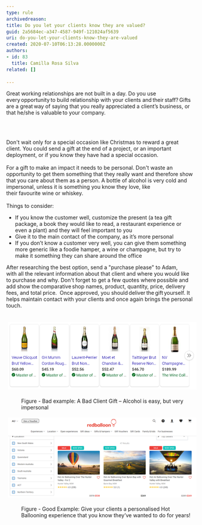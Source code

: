 ```yaml
---
type: rule
archivedreason: 
title: Do you let your clients know they are valued?
guid: 2a5684ec-a347-4587-949f-121024af5639
uri: do-you-let-your-clients-know-they-are-valued
created: 2020-07-10T06:13:28.0000000Z
authors:
- id: 83
  title: Camilla Rosa Silva
related: []

---
```



<p>​Great working relationships are not built in a day. Do you use every opportunity to build relationship with your clients and their staff? Gifts are a great way of saying that you really appreciated a client’s business, or that he/she is valuable to your company. ​​​<br></p>
<br><excerpt class='endintro'></excerpt><br>
<p>​Don't wait only for a special occasion like Christmas to reward a great client. You could send a gift at the end of a project, or an important deployment, or if you know they have had a special occasion. <br>  <br>For a gift to make an impact it needs to be personal. Don't waste an opportunity to get them something that they really want and therefore show that you care about them as a person. A bottle of alcohol is very cold and impersonal, unless it is something you know they love, like their favourite wine or whiskey. <br>  <br>Things to consider: <br></p><ul><li>If you know the customer well, customize the present (a tea gift package, a book they would like to read, a restaurant experience or even a plant) and they will feel important to you </li><li>Give it to the main contact of the company, as it’s more personal </li><li>If you don’t know a customer very well, you can give them something more generic like a foodie hamper, a wine or champagne, but try to make it something they can share around the office <br></li></ul><div class="ssw15-rteElement-ContentBlock-SSW-Only">After researching the best option, send a "purchase please" to Adam, with all the relevant information about that client and where you would like to purchase and why. Don't forget to get a few quotes where possible and add show the comparative shop names, product, quantity, price, delivery fees, and total price.  Once approved, you should deliver the gift yourself. It helps maintain contact with your clients and once again brings the personal touch.  <br></div> ​
<dl class="ssw15-rteElement-ImageArea">
   <img src="champagnes.png" alt="champagnes.png" style="margin:5px;width:808px;" />
</dl><div><dd class="ssw15-rteElement-FigureBad">Figure - Bad example: A Bad Client Gift – Alcohol is easy, but very impersonal​<br></dd><dl class="ssw15-rteElement-ImageArea">
 <img src="experiences.png" alt="experiences.png" style="margin:5px;width:808px;" />     </dl>
   
</div><dl class="ssw15-rteElement-ImageArea"><dd class="ssw15-rteElement-FigureGood">​​Figure - Good Example: Give your clients a personalised Hot Ballooning experience that you know they’ve wanted to do for years! </dd>​<br></dl>


